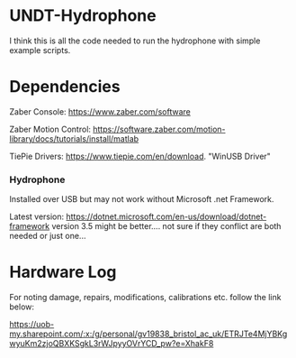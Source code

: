 # UNDT-Hydrophone
I think this is all the code needed to run the hydrophone with simple example scripts.

# Dependencies
Zaber Console: https://www.zaber.com/software

Zaber Motion Control: https://software.zaber.com/motion-library/docs/tutorials/install/matlab

TiePie Drivers: https://www.tiepie.com/en/download. "WinUSB Driver"

### Hydrophone 
Installed over USB but may not work without Microsoft .net Framework.

Latest version: https://dotnet.microsoft.com/en-us/download/dotnet-framework
version 3.5 might be better.... not sure if they conflict are both needed or just one...

# Hardware Log
For noting damage, repairs, modifications, calibrations etc. follow the link below:

https://uob-my.sharepoint.com/:x:/g/personal/gv19838_bristol_ac_uk/ETRJTe4MjYBKgwyuKm2zjoQBXKSgkL3rWJpyyOVrYCD_pw?e=XhakF8


